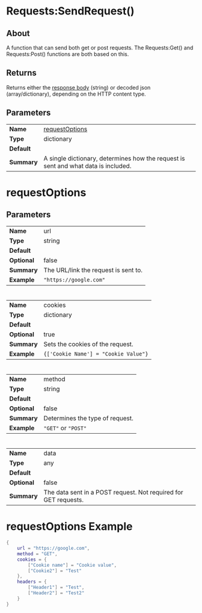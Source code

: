 # Requests:SendRequest()

## About
A function that can send both get or post requests. The Requests:Get() and Requests:Post() functions are both based on this.

## Returns
Returns either the [response body](https://github.com/astriaInight/RBXRequests/blob/main/documentation/responsebody.md) (string) or decoded json (array/dictionary), depending on the HTTP content type. 

## Parameters

|   |   |
--- | ---
|**Name** | [requestOptions](https://github.com/astriaInight/RBXRequests/blob/main/documentation/optparam.md) |
| **Type** | dictionary |
| **Default** |   |
| **Summary** | A single dictionary, determines how the request is sent and what data is included. |

# requestOptions
## Parameters

|   |   |
--- | ---
| **Name** | url |
| **Type** | string |
| **Default** |  |
| **Optional** | false |
| **Summary** | The URL/link the request is sent to. |
| **Example** | ```"https://google.com"``` |

# 

|   |   |
--- | ---
| **Name** | cookies |
| **Type** | dictionary |
| **Default** |  |
| **Optional** | true |
| **Summary** | Sets the cookies of the request. |
| **Example** | ```{['Cookie Name'] = "Cookie Value"}``` |

# 

|   |   |
--- | ---
| **Name** | method |
| **Type** | string |
| **Default** |  |
| **Optional** | false |
| **Summary** | Determines the type of request. |
| **Example** | `"GET"` or `"POST"` |

# 

|   |   |
--- | ---
| **Name** | data |
| **Type** | any |
| **Default** |  |
| **Optional** | false |
| **Summary** | The data sent in a POST request. Not required for GET requests. |

# requestOptions Example
```lua
{
    url = "https://google.com",
    method = "GET",
    cookies = {
        ["Cookie name"] = "Cookie value",
        ["Cookie2"] = "Test"
    },
    headers = {
        ["Header1"] = "Test",
        ["Header2"] = "Test2"
    }
}
```


